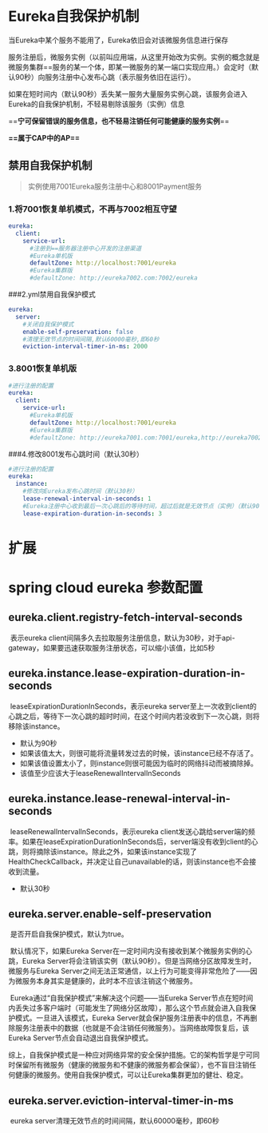 # Eureka自我保护机制

当Eureka中某个服务不能用了，Eureka依旧会对该微服务信息进行保存

服务注册后，微服务实例（以前叫应用端，从这里开始改为实例。实例的概念就是微服务集群==服务的某一个体，即某一微服务的某一端口实现应用。）会定时（默认90秒）向服务注册中心发布心跳（表示服务依旧在运行）。

如果在短时间内（默认90秒）丢失某一服务大量服务实例心跳，该服务会进入Eureka的自我保护机制，不轻易剔除该服务（实例）信息

==**宁可保留错误的服务信息，也不轻易注销任何可能健康的服务实例**==

**==属于CAP中的AP==**

## 禁用自我保护机制

> 实例使用7001Eureka服务注册中心和8001Payment服务

### 1.将7001恢复单机模式，不再与7002相互守望

~~~yml
eureka:
  client:
    service-url:
      #注册到==服务器注册中心开发的注册渠道
      #Eureka单机版
      defaultZone: http://localhost:7001/eureka
      #Eureka集群版
      #defaultZone: http://eureka7002.com:7002/eureka
~~~

###2.yml禁用自我保护模式

```yml
eureka:
  server:
    #关闭自我保护模式
    enable-self-preservation: false
    #清理无效节点的时间间隔,默认60000毫秒,即60秒
    eviction-interval-timer-in-ms: 2000
```

### 3.8001恢复单机版

```yml
#进行注册的配置
eureka:
  client:
    service-url:
      #Eureka单机版
      defaultZone: http://localhost:7001/eureka
      #Eureka集群版
      #defaultZone: http://eureka7001.com:7001/eureka,http://eureka7002.com:7002/eureka
```

###4.修改8001发布心跳时间（默认30秒）

```yml
#进行注册的配置
eureka:
  instance:
    #修改向Eureka发布心跳时间（默认30秒）
    lease-renewal-interval-in-seconds: 1
    #Eureka注册中心收到最后一次心跳后的等待时间，超过后就是无效节点（实例）（默认90秒）
    lease-expiration-duration-in-seconds: 3
```









# 扩展

# spring cloud eureka 参数配置



## eureka.client.registry-fetch-interval-seconds

​	表示eureka client间隔多久去拉取服务注册信息，默认为30秒，对于api-gateway，如果要迅速获取服务注册状态，可以缩小该值，比如5秒

## eureka.instance.lease-expiration-duration-in-seconds

​	leaseExpirationDurationInSeconds，表示eureka server至上一次收到client的心跳之后，等待下一次心跳的超时时间，在这个时间内若没收到下一次心跳，则将移除该instance。

- 默认为90秒
- 如果该值太大，则很可能将流量转发过去的时候，该instance已经不存活了。
- 如果该值设置太小了，则instance则很可能因为临时的网络抖动而被摘除掉。
- 该值至少应该大于leaseRenewalIntervalInSeconds

## eureka.instance.lease-renewal-interval-in-seconds

​	leaseRenewalIntervalInSeconds，表示eureka  client发送心跳给server端的频率。如果在leaseExpirationDurationInSeconds后，server端没有收到client的心跳，则将摘除该instance。除此之外，如果该instance实现了HealthCheckCallback，并决定让自己unavailable的话，则该instance也不会接收到流量。

- 默认30秒

## eureka.server.enable-self-preservation

​	是否开启自我保护模式，默认为true。

​	默认情况下，如果Eureka Server在一定时间内没有接收到某个微服务实例的心跳，Eureka  Server将会注销该实例（默认90秒）。但是当网络分区故障发生时，微服务与Eureka  Server之间无法正常通信，以上行为可能变得非常危险了——因为微服务本身其实是健康的，此时本不应该注销这个微服务。

​	Eureka通过“自我保护模式”来解决这个问题——当Eureka  Server节点在短时间内丢失过多客户端时（可能发生了网络分区故障），那么这个节点就会进入自我保护模式。一旦进入该模式，Eureka  Server就会保护服务注册表中的信息，不再删除服务注册表中的数据（也就是不会注销任何微服务）。当网络故障恢复后，该Eureka  Server节点会自动退出自我保护模式。

​	综上，自我保护模式是一种应对网络异常的安全保护措施。它的架构哲学是宁可同时保留所有微服务（健康的微服务和不健康的微服务都会保留），也不盲目注销任何健康的微服务。使用自我保护模式，可以让Eureka集群更加的健壮、稳定。

## eureka.server.eviction-interval-timer-in-ms

​	eureka server清理无效节点的时间间隔，默认60000毫秒，即60秒